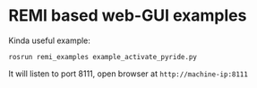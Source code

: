 # REMI based web-GUI examples

Kinda useful example:

```
rosrun remi_examples example_activate_pyride.py
```

It will listen to port 8111, open browser at `http://machine-ip:8111`

